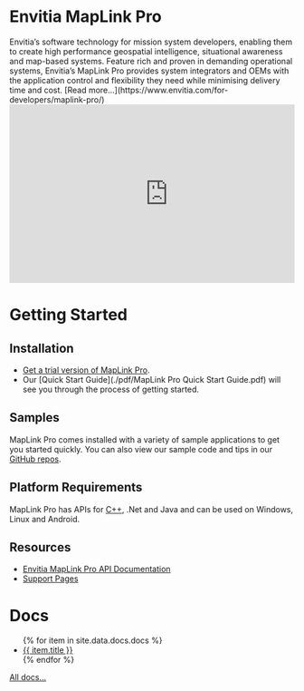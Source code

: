 # Envitia MapLink Pro


<div class="row">
<div class="column" markdown=1>
Envitia’s software technology for mission system developers, enabling them to create high performance geospatial intelligence, situational awareness and map-based systems. Feature rich and proven in demanding operational systems, Envitia’s MapLink Pro provides system integrators and OEMs with the application control and flexibility they need while minimising delivery time and cost.
[Read more...](https://www.envitia.com/for-developers/maplink-pro/)

</div>
<div class="column">
<iframe width="560" height="315" src="https://www.youtube.com/embed/pb5y8ttv-70?si=T05Hqytu9R6m1M8I&amp;controls=0&amp;autoplay=1&amp;cc_load_policy=1&amp;mute=1&amp;loop=1&amp;playlist=pb5y8ttv-70" title="YouTube video player" frameborder="0" allow="accelerometer; autoplay; clipboard-write; encrypted-media; gyroscope; picture-in-picture; web-share" referrerpolicy="strict-origin-when-cross-origin" allowfullscreen></iframe>
</div>
</div>

<div class="row" markdown=1>


# Getting Started
## Installation
- [Get a trial version of MapLink Pro](https://forms.office.com/e/Lr7jN9TCC0).
- Our [Quick Start Guide](./pdf/MapLink Pro Quick Start Guide.pdf) will see you through the process of getting started.

## Samples
MapLink Pro comes installed with a variety of sample applications to get you started quickly.
You can also view our sample code and tips in our [GitHub repos](https://github.com/envitia).

## Platform Requirements
MapLink Pro has APIs for [C++](https://www.envitia.com/technologies/products/maplink-pro/userguide/index.html), .Net and Java and can be used on Windows, Linux and Android.

## Resources
- [Envitia MapLink Pro API Documentation](https://www.envitia.com/technologies/products/maplink-pro/userguide/index.html)
- [Support Pages](./pages/support/support.md)

# Docs
<ul>
    {% for item in site.data.docs.docs %}
    <li>
    <a href="{{ item.url | relative_url }}">{{ item.title }}</a>
    </li>
    {% endfor %}
</ul>

[All docs...](./pages/docs.md)

</div>